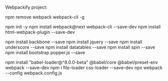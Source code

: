 
Webpackify project:

npm remove webpack webpack-cli -g

npm init -y
npm install webpack@next webpack-cli --save-dev
npm install html-webpack-plugin --save-dev

npm install backbone --save
npm install jquery --save
npm install underscore --save
npm install datatables --save
npm install spin --save
npm install bootstrap popper.js --save

npm install "babel-loader@^8.0.0-beta" @babel/core @babel/preset-env webpack --save-dev
npm i file-loader css-loader --save-dev
npx webpack --config webpack.config.js